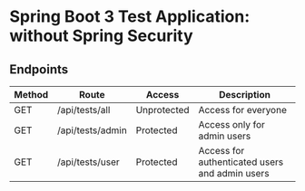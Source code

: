 # Spring Boot 3 Test Application: without Spring Security


## Endpoints

| Method | Route            | Access      | Description                                    |
|--------|------------------|-------------|------------------------------------------------|
| GET    | /api/tests/all   | Unprotected | Access for everyone                            |
| GET    | /api/tests/admin | Protected   | Access only for admin users                    |
| GET    | /api/tests/user  | Protected   | Access for authenticated users and admin users |